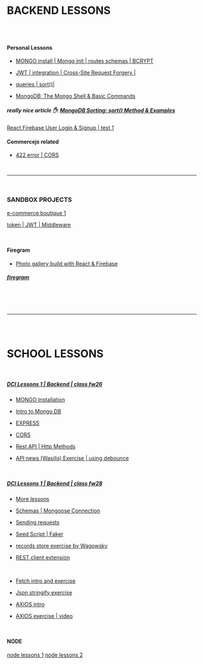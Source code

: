# BACKEND LESSONS

<br>

<br>

#### Personal Lessons

- [MONGO install | Mongo init | routes schemas | BCRYPT](https://github.com/nadiamariduena/mongo-28-dci/tree/master/personal-lessons-tutorials/mern-ecommerce1)

- [JWT | integration | Cross-Site Request Forgery | ](https://github.com/nadiamariduena/react-mern-21-backend/tree/7token-integration-secret-key)

- [queries | sort()| ](https://github.com/nadiamariduena/react-mern-21-backend/blob/master/a_MONGO-TOPICS.md)

- [MongoDB: The Mongo Shell & Basic Commands](https://www.bmc.com/blogs/mongo-shell-basic-commands/)

##### really nice article ✋: [MongoDB Sorting: sort() Method & Examples](https://www.bmc.com/blogs/mongodb-sorting/)

[React Firebase User Login & Signup | test 1](https://github.com/nadiamariduena/firebase-login1)

#### Commercejs related

- [422 error | CORS](./cors_42_issue.md)

<br>
<hr>

<br>

### SANDBOX PROJECTS

[e-commerce boutique 1](https://github.com/nadiamariduena/ecommerce2)

[token | JWT | Middleware](https://github.com/nadiamariduena/ecommerce2/blob/master/src/common-middleware/index.js)

<br>

#### Firegram

- [Photo gallery build with React & Firebase](https://www.youtube.com/watch?v=vUe91uOx7R0)

##### [firegram](https://github.com/nadiamariduena/Firegram)

<br>
<br>
<br>

---

<br>
<br>

# SCHOOL LESSONS

<br>

##### [DCI Lessons 1 | Backend | class fw26](https://github.com/nadiamariduena/database-lessons)

- [MONGO Installation](https://github.com/nadiamariduena/database-lessons/blob/master/MONGO-installation.txt)

- [Intro to Mongo DB](https://github.com/nadiamariduena/database-lessons/tree/master/intro-Mongo1)
- [EXPRESS ](https://github.com/nadiamariduena/database-lessons/tree/master/database-3)
- [CORS](https://github.com/nadiamariduena/database-lessons/tree/master/database-4)
- [Rest API | Http Methods](https://github.com/nadiamariduena/database-lessons/tree/master/intro-Mongo2)

- [API news (Wasilis) Exercise | using debounce](https://github.com/nadiamariduena/react-news-api)

<br>

##### [DCI Lessons 1 | Backend | class fw28](https://github.com/nadiamariduena/database-lessons)

- [ More lessons](https://github.com/nadiamariduena/express-28-dci)

- [Schemas | Mongoose Connection ](https://github.com/nadiamariduena/mongo-28-dci/tree/master/author-comments_1_robert)

- [Sending requests](https://github.com/nadiamariduena/express-28-dci/tree/master/express-intro_1-after-break-morning)

- [Seed Script | Faker](https://github.com/nadiamariduena/mongo-28-dci/tree/master/record-app)

- [records store exercise by Wagowsky](https://github.com/nadiamariduena/mongo-28-dci/tree/master/wagowsky-exercise-albumartists)

- [REST client extension](https://github.com/nadiamariduena/express-28-dci/tree/master/mypersonal_express-node/manage-user-roles)

<br>

- [Fetch intro and exercise](https://github.com/nadiamariduena/fetch-lesson)

- [Json stringify exercise](https://github.com/nadiamariduena/lesson-modules-scripts/tree/master/src/scripts)

- [AXIOS intro](https://github.com/nadiamariduena/api-weather-intro/blob/master/src/lib/weather-client.js)
- [AXIOS exercise | video](https://github.com/nadiamariduena/axios-react-one)

<br>

#### NODE

[ node lessons 1](https://github.com/nadiamariduena/intro-node)
[ node lessons 2](https://github.com/nadiamariduena/node)
